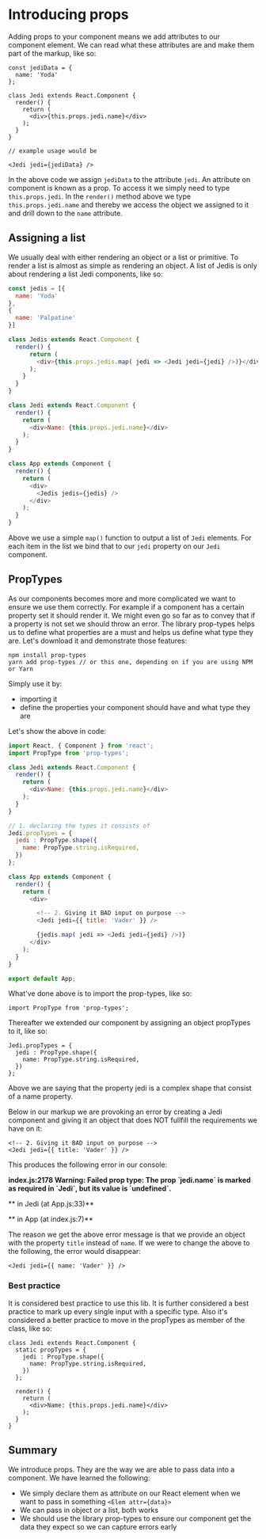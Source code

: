 # Introducing props

Adding props to your component means we add attributes to our component element. We can read what these attributes are and make them part of the markup, like so:

```
const jediData = {
  name: 'Yoda'
};

class Jedi extends React.Component {
  render() {
    return (
      <div>{this.props.jedi.name}</div>
    );
  }    
}

// example usage would be 

<Jedi jedi={jediData} />
```

In the above code we assign `jediData` to the attribute `jedi`. An attribute on component is known as a prop. To access it we simply need to type `this.props.jedi`. In the `render()` method above we type `this.props.jedi.name` and thereby we access the object we assigned to it and drill down to the `name` attribute.

## Assigning a list

We usually deal with either rendering an object or a list or primitive. To render a list is almost as simple as rendering an object. A list of Jedis is only about rendering a list Jedi components, like so:

```js
const jedis = [{
  name: 'Yoda'
},
{
  name: 'Palpatine'
}]

class Jedis extends React.Component {
  render() {
      return (
        <div>{this.props.jedis.map( jedi => <Jedi jedi={jedi} />)}</div>
      );
    }
  }
}

class Jedi extends React.Component {
  render() {
    return (
      <div>Name: {this.props.jedi.name}</div>
    );
  }
}

class App extends Component {
  render() {
    return (
      <div>
        <Jedis jedis={jedis} />
      </div>
    );
  }
}
```

Above we use a simple `map()` function to output a list of `Jedi` elements. For each item in the list we bind that to our `jedi` property on our `Jedi` component.

## PropTypes

As our components becomes more and more complicated we want to ensure we use them correctly. For example if a component has a certain property set it should render it. We might even go so far as to convey that if a property is not set we should throw an error. The library prop-types helps us to define what properties are a must and helps us define what type they are. Let's download it and demonstrate those features:

```
npm install prop-types
yarn add prop-types // or this one, depending on if you are using NPM or Yarn
```

Simply use it by:

* importing it
* define the properties your component should have and what type they are

Let's show the above in code:

```js
import React, { Component } from 'react';
import PropType from 'prop-types';

class Jedi extends React.Component {
  render() {
    return (
      <div>Name: {this.props.jedi.name}</div>
    );
  }
}

// 1. declaring the types it consists of
Jedi.propTypes = {
  jedi : PropType.shape({
    name: PropType.string.isRequired,
  })
};

class App extends Component {
  render() {
    return (
      <div>

        <!-- 2. Giving it BAD input on purpose -->
        <Jedi jedi={{ title: 'Vader' }} />

        {jedis.map( jedi => <Jedi jedi={jedi} />)}
      </div>
    );
  }
}

export default App;
```

What've done above is to import the prop-types, like so:

```
import PropType from 'prop-types';
```

Thereafter we extended our component by assigning an object propTypes to it, like so:

```
Jedi.propTypes = {
  jedi : PropType.shape({
    name: PropType.string.isRequired,
  })
};
```

Above we are saying that the property jedi is a complex shape that consist of a name property.

Below in our markup we are provoking an error by creating a Jedi component and giving it an object that does NOT fullfill the requirements we have on it:

```
<!-- 2. Giving it BAD input on purpose -->
<Jedi jedi={{ title: 'Vader' }} />
```

This produces the following error in our console:

**index.js:2178 Warning: Failed prop type: The prop \`jedi.name\` is marked as required in \`Jedi\`, but its value is \`undefined\`.**

**    in Jedi \(at App.js:33\)**

**    in App \(at index.js:7\)**

The reason we get the above error message is that we provide an object with the property `title` instead of `name`. If we were to change the above to the following, the error would disappear:

```
<Jedi jedi={{ name: 'Vader' }} />
```

### Best practice

It is considered best practice to use this lib. It is further considered a best practice to mark up every single input with a specific type. Also it's considered a better practice to move in the propTypes as member of the class, like so:

```
class Jedi extends React.Component {
  static propTypes = {
    jedi : PropType.shape({
      name: PropType.string.isRequired,
    })
  };

  render() {
    return (
      <div>Name: {this.props.jedi.name}</div>
    );
  }
}
```

## Summary

We introduce props. They are the way we are able to pass data into a component. We have learned the following:

* We simply declare them as attribute on our React element when we want to pass in something `<Elem attr={data}>`
* We can pass in object or a list, both works
* We should use the library prop-types to ensure our component get the data they expect so we can capture errors early



